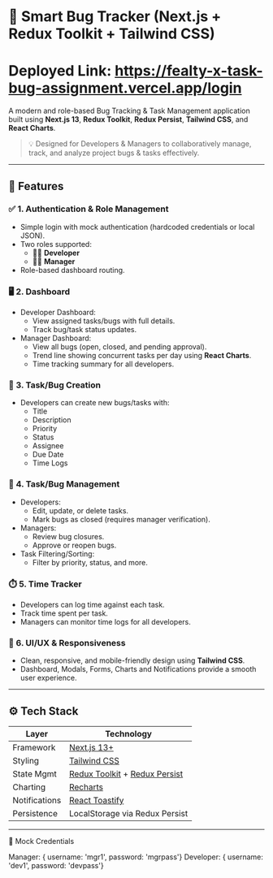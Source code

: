 # 🐞 Smart Bug Tracker (Next.js + Redux Toolkit + Tailwind CSS)
# Deployed Link: https://fealty-x-task-bug-assignment.vercel.app/login


A modern and role-based Bug Tracking & Task Management application built using **Next.js 13**, **Redux Toolkit**, **Redux Persist**, **Tailwind CSS**, and **React Charts**.

> 💡 Designed for Developers & Managers to collaboratively manage, track, and analyze project bugs & tasks effectively.

---

## 🔧 Features

### ✅ 1. Authentication & Role Management
- Simple login with mock authentication (hardcoded credentials or local JSON).
- Two roles supported:
  - 👨‍💻 **Developer**
  - 👩‍💼 **Manager**
- Role-based dashboard routing.

### 🖥️ 2. Dashboard
- Developer Dashboard:
  - View assigned tasks/bugs with full details.
  - Track bug/task status updates.
- Manager Dashboard:
  - View all bugs (open, closed, and pending approval).
  - Trend line showing concurrent tasks per day using **React Charts**.
  - Time tracking summary for all developers.

### 🐛 3. Task/Bug Creation
- Developers can create new bugs/tasks with:
  - Title
  - Description
  - Priority
  - Status
  - Assignee
  - Due Date
  - Time Logs

### 🔄 4. Task/Bug Management
- Developers:
  - Edit, update, or delete tasks.
  - Mark bugs as closed (requires manager verification).
- Managers:
  - Review bug closures.
  - Approve or reopen bugs.
- Task Filtering/Sorting:
  - Filter by priority, status, and more.

### ⏱️ 5. Time Tracker
- Developers can log time against each task.
- Track time spent per task.
- Managers can monitor time logs for all developers.

### 💅 6. UI/UX & Responsiveness
- Clean, responsive, and mobile-friendly design using **Tailwind CSS**.
- Dashboard, Modals, Forms, Charts and Notifications provide a smooth user experience.

---

## ⚙️ Tech Stack

| Layer        | Technology                     |
|--------------|---------------------------------|
| Framework    | [Next.js 13+](https://nextjs.org/) |
| Styling      | [Tailwind CSS](https://tailwindcss.com/) |
| State Mgmt   | [Redux Toolkit](https://redux-toolkit.js.org/) + [Redux Persist](https://github.com/rt2zz/redux-persist) |
| Charting     | [Recharts](https://recharts.org/) |
| Notifications| [React Toastify](https://fkhadra.github.io/react-toastify/) |
| Persistence  | LocalStorage via Redux Persist |

---

🔐 Mock Credentials

Manager:    { username: 'mgr1', password: 'mgrpass'}
Developer:  { username: 'dev1', password: 'devpass'}


